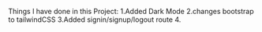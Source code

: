 







Things I have done in this Project:
1.Added Dark Mode
2.changes bootstrap to tailwindCSS
3.Added signin/signup/logout route
4. 

